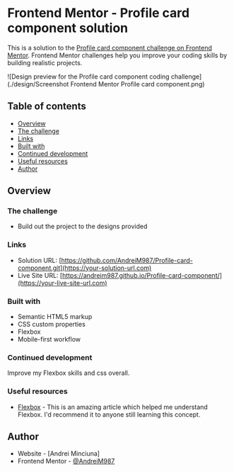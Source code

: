 # Frontend Mentor - Profile card component solution

This is a solution to the [Profile card component challenge on Frontend Mentor](https://www.frontendmentor.io/challenges/profile-card-component-cfArpWshJ). Frontend Mentor challenges help you improve your coding skills by building realistic projects. 

![Design preview for the Profile card component coding challenge](./design/Screenshot Frontend Mentor Profile card component.png)

## Table of contents

  - [Overview](#overview)
  - [The challenge](#the-challenge)
  - [Links](#links)
  - [Built with](#built-with)
  - [Continued development](#continued-development)
  - [Useful resources](#useful-resources)
  - [Author](#author)



## Overview

### The challenge

- Build out the project to the designs provided

### Links

- Solution URL: [https://github.com/AndreiM987/Profile-card-component.git](https://your-solution-url.com)
- Live Site URL: [https://andreim987.github.io/Profile-card-component/](https://your-live-site-url.com)


### Built with

- Semantic HTML5 markup
- CSS custom properties
- Flexbox
- Mobile-first workflow

### Continued development

Improve my Flexbox skills and css overall.

### Useful resources

- [Flexbox](https://css-tricks.com/snippets/css/a-guide-to-flexbox/) - This is an amazing article which helped me  understand Flexbox. I'd recommend it to anyone still learning this concept.


## Author

- Website - [Andrei Minciuna]
- Frontend Mentor - [@AndreiM987](https://www.frontendmentor.io/profile/yourusername)
